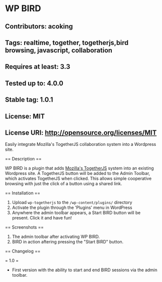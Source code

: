 WP BIRD 
======
## Contributors: acoking
## Tags: realtime, together, togetherjs,bird browsing, javascript, collaboration
## Requires at least: 3.3
## Tested up to: 4.0.0
## Stable tag: 1.0.1
## License: MIT
## License URI: http://opensource.org/licenses/MIT

Easily integrate Mozilla's TogetherJS collaboration system into a Wordpress site.

== Description ==

WP BIRD is a plugin that adds [Mozilla's TogetherJS](https://togetherjs.com/) system into an existing Wordpress site. A TogetherJS button will be added to the Admin Toolbar, which activates TogetherJS when clicked. This allows simple cooperative browsing with just the click of a button using a shared link.


== Installation ==

1. Upload `wp-togetherjs` to the `/wp-content/plugins/` directory
2. Activate the plugin through the 'Plugins' menu in WordPress
3. Anywhere the admin toolbar appears, a Start BIRD button will be present. Click it and have fun!


== Screenshots ==

1. The admin toolbar after activating WP BIRD.
2. BIRD in action aftering pressing the "Start BIRD" button.

== Changelog ==

= 1.0 =
* First version with the ability to start and end BIRD sessions via the admin toolbar.
